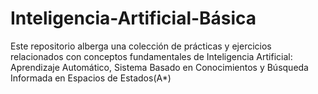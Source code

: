 # Inteligencia-Artificial-Básica
Este repositorio alberga una colección de prácticas y ejercicios relacionados con conceptos fundamentales de Inteligencia Artificial: Aprendizaje Automático, Sistema Basado en Conocimientos y Búsqueda Informada en Espacios de Estados(A*)
